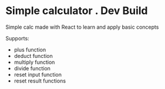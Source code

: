 # Simple calculator . Dev Build
Simple calc made with React to learn and apply basic concepts


Supports: 
- plus function  
- deduct function 
- multiply function
- divide function
- reset input function
- reset result functions

